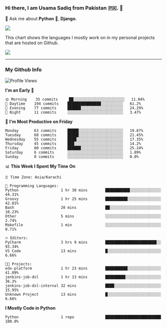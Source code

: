 ### Hi there, I am Usama Sadiq from Pakistan 🇵🇰. 👋

💬 Ask me about **Python** 🐍, **Django**. <!-- , Testing, Docker, Jenkins Automation, -->

<!--  
🗣 I love to talk about
  - Automating day-to-day stuff using Python
  - **Urdu Literature** 📚, **Anime** 💻, **Manga** 📜, **Light Novels** 📜, **Comics** 📱.  
-->

<img align="center" src="https://github-readme-stats.vercel.app/api?username=UsamaSadiq&custom_title=My Stats&show_icons=true&theme=dark&count_private=true&include_all_commits=true" />

This chart shows the languages I mostly work on in my personal projects that are hosted on Github.

<img align="center" src="https://github-readme-stats.vercel.app/api/top-langs/?username=UsamaSadiq&langs_count=10&layout=compact" />

--- 
### My Github Info
<!--START_SECTION:waka-->
![Profile Views](http://img.shields.io/badge/Profile%20Views-0-blue)

**I'm an Early 🐤** 

```text
🌞 Morning    35 commits     ██░░░░░░░░░░░░░░░░░░░░░░░   11.04% 
🌆 Daytime    194 commits    ███████████████░░░░░░░░░░   61.2% 
🌃 Evening    77 commits     ██████░░░░░░░░░░░░░░░░░░░   24.29% 
🌙 Night      11 commits     ░░░░░░░░░░░░░░░░░░░░░░░░░   3.47%

```
📅 **I'm Most Productive on Friday** 

```text
Monday       63 commits     █████░░░░░░░░░░░░░░░░░░░░   19.87% 
Tuesday      68 commits     █████░░░░░░░░░░░░░░░░░░░░   21.45% 
Wednesday    55 commits     ████░░░░░░░░░░░░░░░░░░░░░   17.35% 
Thursday     45 commits     ███░░░░░░░░░░░░░░░░░░░░░░   14.2% 
Friday       80 commits     ██████░░░░░░░░░░░░░░░░░░░   25.24% 
Saturday     6 commits      ░░░░░░░░░░░░░░░░░░░░░░░░░   1.89% 
Sunday       0 commits      ░░░░░░░░░░░░░░░░░░░░░░░░░   0.0%

```


📊 **This Week I Spent My Time On** 

```text
⌚︎ Time Zone: Asia/Karachi

💬 Programming Languages: 
Python                   1 hr 30 mins        ███████████░░░░░░░░░░░░░░   44.31% 
Groovy                   1 hr 25 mins        ██████████░░░░░░░░░░░░░░░   42.01% 
Bash                     20 mins             ██░░░░░░░░░░░░░░░░░░░░░░░   10.23% 
Other                    5 mins              ░░░░░░░░░░░░░░░░░░░░░░░░░   2.74% 
Makefile                 1 min               ░░░░░░░░░░░░░░░░░░░░░░░░░   0.71%

🔥 Editors: 
PyCharm                  3 hrs 9 mins        ███████████████████████░░   93.34% 
VS Code                  13 mins             █░░░░░░░░░░░░░░░░░░░░░░░░   6.66%

🐱‍💻 Projects: 
edx-platform             1 hr 23 mins        ██████████░░░░░░░░░░░░░░░   41.09% 
jenkins-job-dsl          1 hr 13 mins        █████████░░░░░░░░░░░░░░░░   36.3% 
jenkins-job-dsl-internal 32 mins             ████░░░░░░░░░░░░░░░░░░░░░   15.95% 
Unknown Project          13 mins             █░░░░░░░░░░░░░░░░░░░░░░░░   6.66%

```

**I Mostly Code in Python** 

```text
Python                   1 repo              █████████████████████████   100.0%

```



<!--END_SECTION:waka-->
<!--
**UsamaSadiq/UsamaSadiq** is a ✨ _special_ ✨ repository because its `README.md` (this file) appears on your GitHub profile.

Here are some ideas to get you started:

- 🔭 I’m currently working on ...
- 🌱 I’m currently learning ...
- 👯 I’m looking to collaborate on ...
- 🤔 I’m looking for help with ...
- 📫 How to reach me: ...
- 😄 Pronouns: ...
- ⚡ Fun fact: ...
-->
